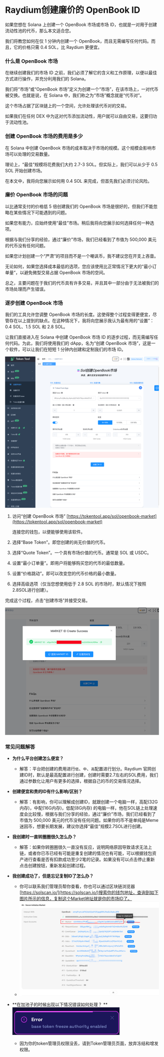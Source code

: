 # Raydium创建廉价的 OpenBook ID





如果您想在 Solana 上创建一个 OpenBook 市场或市场 ID，也就是一对用于创建流动性池的代币，那么本文适合您。

我们将教您如何在仅 1 分钟内创建一个 OpenBook，而且无需编写任何代码。而且，它的价格只需 0.4 SOL，比 Raydium 更便宜。

### 什么是 OpenBook 市场


在继续创建我们的市场 ID 之前，我们必须了解它的含义和工作原理，以便以最佳方式进行操作，并充分利用我们的 Solana。

我们将“市场”或“OpenBook 市场”定义为创建一个“市场”，在该市场上，一对代币被交换。也就是说，在 Solana 中，我们称之为“市场”概念就是“代币对”。

这个市场占据了区块链上的一个空间，允许处理该代币对的交易。

如果我们在任何 DEX 中为这对代币添加流动性，用户就可以自由交易，这要归功于流动性池。

### 创建 OpenBook 市场的费用是多少

在 Solana 中创建 OpenBook 市场的成本取决于市场的规模。这个规模会影响市场可以处理的交易数量。

理论上，“最佳”规模将花费我们大约 2.7-3 SOL。但实际上，我们可以从少于 0.5 SOL 开始创建市场。

在本文中，我将向您展示如何用 0.4 SOL 来完成，但首先我们必须讨论风险。

### 廉价 OpenBook 市场的问题

以比通常支付的价格低 5 倍创建我们的 OpenBook 市场是很好的，但我们不能忽略在某些情况下可能遇到的问题。

如果您有能力，应始终使用“最佳”市场。稍后我将向您展示如何选择任何一种选项。

根据与我们分享的经验，通过“廉价”市场，我们已经看到了市值为 500,000 美元的代币没有任何问题。

如果您计划创建一个“严肃”的项目而不是一个嘲讽币，我不建议您在开支上吝啬。

无论如何，如果您选择成本最低的选项，您应该使用比正常情况下更大的“最小订单量”，以避免微型交易占据 OpenBook 市场的空间。

总之，主要问题在于我们的代币具有许多交易，并且其中一部分由于无法被我们的市场处理而产生错误。

### 逐步创建 OpenBook 市场
我们的工具允许您调整 OpenBook 市场的长度。这使得整个过程变得更便宜，尽管存在以上提到的缺点。在这种情况下，我将向您展示我认为最有用的“设置”：0.4 SOL、1.5 SOL 和 2.8 SOL。

让我们直接进入在 Solana 中创建 OpenBook 市场 ID 的逐步过程，而无需编写任何代码。为此，我们将使用我们的 dApp，名为“创建 OpenBook 市场”，这是一个软件，可以让我们在短短 1 分钟内创建和定制我们的市场 ID。



![image-20240315220235937](../.gitbook/assets/sol/image-20240315220235937.png)

1. 访问“创建 OpenBook 市场” [https://tokentool.app/sol/openbook-market](https://tokentool.app/sol/openbook-market)

   连接您的钱包，以便能够使用该软件。

2. 选择“Base Token”。即您创建的尚无价值的代币。

3. 选择“Quote Token”。一个具有市场价值的代币。通常是 SOL 或 USDC。

4. 设置“最小订单量”。即用户将能够购买您的代币的最低数量。

5. 设置“价格跳动”。即可以改变您的代币价格的最小数量。

6. 选择高级选项（仅当您想使用低于 2.8 SOL 的市场时，默认情况下按照2.8SOL进行创建）。

完成这个过程，点击“创建市场”并接受交易。



![image-20240316111639068](../.gitbook/assets/sol/image-20240316111639068.png)



### 常见问题解答

- **为什么平台创建怎么便宜？**
  - 解答：平台把创建的费用进行`低`、`中`、`高`配置进行划分。Raydium 官网创建ID时，默认是最高配置进行创建，创建时需要2.7左右的SOL费用，我们通过参数化让用户有更多的选择，根据自己的币的交易情况选择。

- **创建便宜和贵的ID有什么影响/区别？**
  - 解答：有影响，你可以理解成创建ID，就跟创建一个电脑一样，高配(32G内存)，中配(16G内存)，低配(8G内存) 的电脑一样，他在SOL链上处理速度会比较慢，根据与我们分享的经验，通过“廉价”市场，我们已经看到了市值为 500,000 美元的代币没有任何问题。如果你的币不是单纯是Meme迷因币，想要长期发展，建议你选择“最佳”规模2.7SOL进行创建。

- **我创建时一直转圈圈很久怎么办？**
  - 解答：如果你转圈圈很久一直没有反应，说明网络原因导致请求无法上链，或者你已币已经有可能是重复创建的情况也有可能，可以根据钱包资产进行查看是否有扣款成功至少2笔的记录。如果没有可以点击停止重新点击创建按钮，重新发起创建过程。

- **我创建成功了，但是忘记复制ID了怎么办？**
  - 你可以联系我们管理员帮你查看，你也可以通过区块链浏览器[https://solscan.io/](https://solscan.io/)搜索你的钱包地址，查询到如下图片所示的信息，复制这个Market地址就是你的市场ID了。
  - ![image-20240315231751105](../.gitbook/assets/sol/image-20240315231751105.png)
- **在加池子的时候出现以下情况错误如何处理？ **
  ![image-20240316111837451](../.gitbook/assets/sol/image-20240316111837451.png)
  - 因为你的token管理员权限没丢，请到Token管理员页面，放弃冻结和增发权限。
